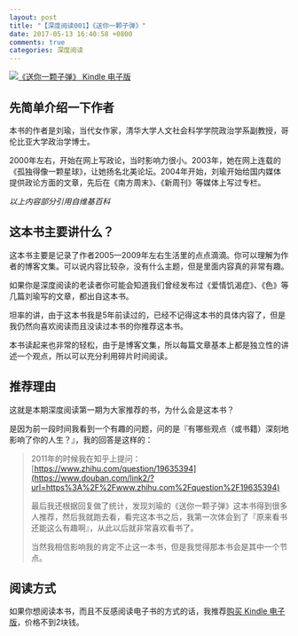 ```yaml
---
layout: post
title: "【深度阅读001】《送你一颗子弹》"
date: 2017-05-13 16:40:58 +0800
comments: true
categories: 深度阅读
---
```


[![《送你一颗子弹》 Kindle 电子版](https://images-cn.ssl-images-amazon.com/images/I/415W7FRxbxL._SY346_.jpg)](https://www.amazon.cn/dp/B00JF0L5NM/?ie=UTF8&tag=forecho0c-23)

## 先简单介绍一下作者

本书的作者是刘瑜，当代女作家，清华大学人文社会科学学院政治学系副教授，哥伦比亚大学政治学博士。

2000年左右，开始在网上写政论，当时影响力很小。2003年，她在网上连载的《孤独得像一颗星球》，让她扬名北美论坛。2004年开始，刘瑜开始给国内媒体提供政论方面的文章，先后在《南方周末》、《新周刊》等媒体上写过专栏。

*以上内容部分引用自维基百科*

<!--more-->

## 这本书主要讲什么？

这本书主要是记录了作者2005—2009年左右生活里的点点滴滴。你可以理解为作者的博客文集。可以说内容比较杂，没有什么主题，但是里面内容真的非常有趣。

如果你是深度阅读的老读者你可能会知道我们曾经发布过《爱情饥渴症》、《色》等几篇刘瑜写的文章，都出自这本书。

坦率的讲，由于这本书我是5年前读过的，已经不记得这本书的具体内容了，但是我仍然向喜欢阅读而且没读过本书的你推荐这本书。

本书读起来也非常的轻松，由于是博客文集，所以每篇文章基本上都是独立性的讲述一个观点，所以可以充分利用碎片时间阅读。

## 推荐理由

这就是本期深度阅读第一期为大家推荐的书，为什么会是这本书？

是因为前一段时间我看到一个有趣的问题，问的是『有哪些观点（或书籍）深刻地影响了你的人生？』，我的回答是这样的：

> 2011年的时候我在知乎上提问：[https://www.zhihu.com/question/19635394](https://www.douban.com/link2/?url=https%3A%2F%2Fwww.zhihu.com%2Fquestion%2F19635394)
>
> 最后我还根据回复做了统计，发现刘瑜的《送你一颗子弹》这本书得到很多人推荐，然后我就跑去看，看完这本书之后，我第一次体会到了『原来看书还能这么有趣啊』，从此以后就非常喜欢看书了。
>
> 当然我相信影响我的肯定不止这一本书，但是我觉得那本书会是其中一个节点。

## 阅读方式

如果你想阅读本书，而且不反感阅读电子书的方式的话，我推荐[购买 Kindle 电子版](https://www.amazon.cn/dp/B00JF0L5NM/?ie=UTF8&tag=forecho0c-23)，价格不到2块钱。

